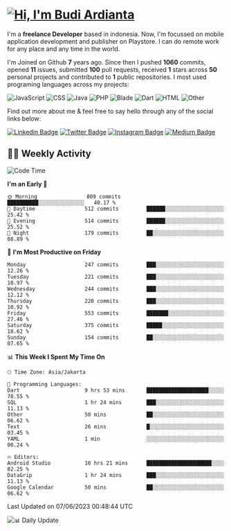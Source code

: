 # [![Hi, I'm Budi Ardianta](https://readme-typing-svg.herokuapp.com?size=24&vCenter=true&lines=%F0%9F%91%8B+Hi%2C+I'm+Budi+Ardianta+;%F0%9F%92%BB+Android+And+Web+Developer+)](https://git.io/typing-svg)

I'm a **freelance Developer** based in indonesia. Now, I'm focussed on mobile application development and publisher on Playstore. I can do remote work for any place and any time in the world.

I'm Joined on Github **7** years ago. Since then I pushed **1060** commits, opened **11** issues, submitted **100** pull requests, received **1** stars across **50** personal projects and contributed to **1** public repositories.
I most used programing languages across my projects:

![JavaScript](https://img.shields.io/badge/-JavaScript-%23f1e05a?style=flat&logo=JavaScript&logoColor=white)
![CSS](https://img.shields.io/badge/-CSS-%23563d7c?style=flat&logo=CSS&logoColor=white)
![Java](https://img.shields.io/badge/-Java-%23b07219?style=flat&logo=Java&logoColor=white)
![PHP](https://img.shields.io/badge/-PHP-%234F5D95?style=flat&logo=PHP&logoColor=white)
![Blade](https://img.shields.io/badge/-Blade-%23f7523f?style=flat&logo=Blade&logoColor=white)
![Dart](https://img.shields.io/badge/-Dart-%2300B4AB?style=flat&logo=Dart&logoColor=white)
![HTML](https://img.shields.io/badge/-HTML-%23e34c26?style=flat&logo=HTML&logoColor=white)
![Other](https://img.shields.io/badge/-Other-%23ededed?style=flat&logo=Other&logoColor=white)

Find out more about me & feel free to say hello through any of the social links below:

[![Linkedin Badge](https://img.shields.io/badge/-budiardianata-blue?style=flat&logo=Linkedin&logoColor=white&link=https://www.linkedin.com/in/budiardianata/)](https://www.linkedin.com/in/budiardianata/)
[![Twitter Badge](https://img.shields.io/badge/-budiardianata-%231DA1F2.svg?style=flat&logo=twitter&logoColor=white&link=https://www.twitter.com/budiardianata)](https://www.linkedin.com/in/budiardianata/)
[![Instagram Badge](https://img.shields.io/badge/-budiardianata-purple?style=flat&logo=instagram&logoColor=white&link=https://instagram.com/budiardianata/)](https://instagram.com/budiardianata)
[![Medium Badge](https://img.shields.io/badge/-@budiardianata-%2312100E.svg?style=flat&logo=Medium&logoColor=white&link=https://medium.com/@budiardianata/)](https://medium.com/@budiardianata)

## 👨‍💻 Weekly Activity
<!--START_SECTION:waka-->
![Code Time](http://img.shields.io/badge/Code%20Time-1%2C765%20hrs%2052%20mins-blue)

**I'm an Early 🐤** 

```text
🌞 Morning                809 commits         ██████████░░░░░░░░░░░░░░░   40.17 % 
🌆 Daytime                512 commits         ██████░░░░░░░░░░░░░░░░░░░   25.42 % 
🌃 Evening                514 commits         ██████░░░░░░░░░░░░░░░░░░░   25.52 % 
🌙 Night                  179 commits         ██░░░░░░░░░░░░░░░░░░░░░░░   08.89 % 
```
📅 **I'm Most Productive on Friday** 

```text
Monday                   247 commits         ███░░░░░░░░░░░░░░░░░░░░░░   12.26 % 
Tuesday                  221 commits         ███░░░░░░░░░░░░░░░░░░░░░░   10.97 % 
Wednesday                244 commits         ███░░░░░░░░░░░░░░░░░░░░░░   12.12 % 
Thursday                 220 commits         ███░░░░░░░░░░░░░░░░░░░░░░   10.92 % 
Friday                   553 commits         ███████░░░░░░░░░░░░░░░░░░   27.46 % 
Saturday                 375 commits         █████░░░░░░░░░░░░░░░░░░░░   18.62 % 
Sunday                   154 commits         ██░░░░░░░░░░░░░░░░░░░░░░░   07.65 % 
```


📊 **This Week I Spent My Time On** 

```text
🕑︎ Time Zone: Asia/Jakarta

💬 Programming Languages: 
Dart                     9 hrs 53 mins       ████████████████████░░░░░   78.55 % 
SQL                      1 hr 24 mins        ███░░░░░░░░░░░░░░░░░░░░░░   11.13 % 
Other                    50 mins             ██░░░░░░░░░░░░░░░░░░░░░░░   06.62 % 
Text                     26 mins             █░░░░░░░░░░░░░░░░░░░░░░░░   03.45 % 
YAML                     1 min               ░░░░░░░░░░░░░░░░░░░░░░░░░   00.24 % 

🔥 Editors: 
Android Studio           10 hrs 21 mins      █████████████████████░░░░   82.25 % 
DataGrip                 1 hr 24 mins        ███░░░░░░░░░░░░░░░░░░░░░░   11.13 % 
Google Calendar          50 mins             ██░░░░░░░░░░░░░░░░░░░░░░░   06.62 % 
```


 Last Updated on 07/06/2023 00:48:44 UTC
<!--END_SECTION:waka-->

![📊 Daily Update](https://github.com/budiardianata/budiardianata/actions/workflows/update-activity.yml/badge.svg)
